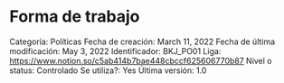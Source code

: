 # Forma de trabajo

Categoría: Políticas
Fecha de creación: March 11, 2022
Fecha de última modificación: May 3, 2022
Identificador: BKJ_PO01
Liga: https://www.notion.so/c5ab414b7bae448cbccf625606770b87
Nivel o status: Controlado
Se utiliza?: Yes
Última versión: 1.0